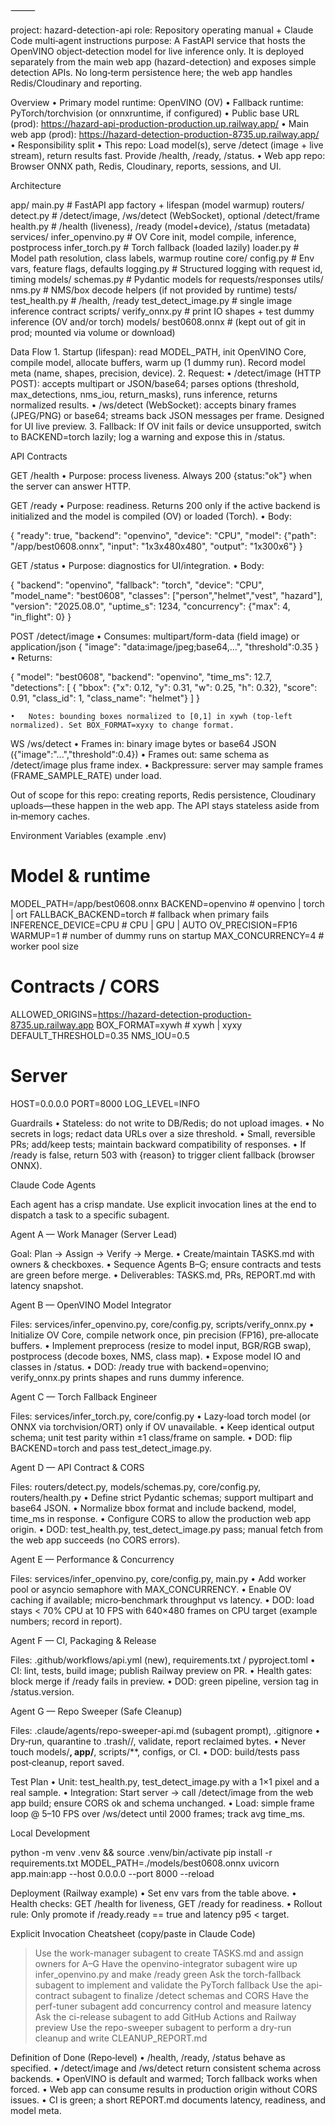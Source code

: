 
⸻

project: hazard-detection-api
role: Repository operating manual + Claude Code multi‑agent instructions
purpose: A FastAPI service that hosts the OpenVINO object‑detection model for live inference only. It is deployed separately from the main web app (hazard-detection) and exposes simple detection APIs. No long‑term persistence here; the web app handles Redis/Cloudinary and reporting.

Overview
	•	Primary model runtime: OpenVINO (OV)
	•	Fallback runtime: PyTorch/torchvision (or onnxruntime, if configured)
	•	Public base URL (prod): https://hazard-api-production-production.up.railway.app/
	•	Main web app (prod): https://hazard-detection-production-8735.up.railway.app/
	•	Responsibility split
	•	This repo: Load model(s), serve /detect (image + live stream), return results fast. Provide /health, /ready, /status.
	•	Web app repo: Browser ONNX path, Redis, Cloudinary, reports, sessions, and UI.

Architecture

app/
  main.py                # FastAPI app factory + lifespan (model warmup)
  routers/
    detect.py            # /detect/image, /ws/detect (WebSocket), optional /detect/frame
    health.py            # /health (liveness), /ready (model+device), /status (metadata)
  services/
    infer_openvino.py    # OV Core init, model compile, inference, postprocess
    infer_torch.py       # Torch fallback (loaded lazily)
    loader.py            # Model path resolution, class labels, warmup routine
  core/
    config.py            # Env vars, feature flags, defaults
    logging.py           # Structured logging with request id, timing
  models/
    schemas.py           # Pydantic models for requests/responses
  utils/
    nms.py               # NMS/box decode helpers (if not provided by runtime)
  tests/
    test_health.py       # /health, /ready
    test_detect_image.py # single image inference contract
scripts/
  verify_onnx.py         # print IO shapes + test dummy inference (OV and/or torch)
models/
  best0608.onnx          # (kept out of git in prod; mounted via volume or download)

Data Flow
	1.	Startup (lifespan): read MODEL_PATH, init OpenVINO Core, compile model, allocate buffers, warm up (1 dummy run). Record model meta (name, shapes, precision, device).
	2.	Request:
	•	/detect/image (HTTP POST): accepts multipart or JSON/base64; parses options (threshold, max_detections, nms_iou, return_masks), runs inference, returns normalized results.
	•	/ws/detect (WebSocket): accepts binary frames (JPEG/PNG) or base64; streams back JSON messages per frame. Designed for UI live preview.
	3.	Fallback: If OV init fails or device unsupported, switch to BACKEND=torch lazily; log a warning and expose this in /status.

API Contracts

GET /health
	•	Purpose: process liveness. Always 200 {status:"ok"} when the server can answer HTTP.

GET /ready
	•	Purpose: readiness. Returns 200 only if the active backend is initialized and the model is compiled (OV) or loaded (Torch).
	•	Body:

{
  "ready": true,
  "backend": "openvino",
  "device": "CPU",
  "model": {"path": "/app/best0608.onnx", "input": "1x3x480x480", "output": "1x300x6"}
}

GET /status
	•	Purpose: diagnostics for UI/integration.
	•	Body:

{
  "backend": "openvino",
  "fallback": "torch",
  "device": "CPU",
  "model_name": "best0608",
  "classes": ["person","helmet","vest", "hazard"],
  "version": "2025.08.0",
  "uptime_s": 1234,
  "concurrency": {"max": 4, "in_flight": 0}
}

POST /detect/image
	•	Consumes: multipart/form-data (field image) or application/json { "image": "data:image/jpeg;base64,...", "threshold":0.35 }
	•	Returns:

{
  "model": "best0608",
  "backend": "openvino",
  "time_ms": 12.7,
  "detections": [
    { "bbox": {"x": 0.12, "y": 0.31, "w": 0.25, "h": 0.32}, "score": 0.91, "class_id": 1, "class_name": "helmet"}
  ]
}

	•	Notes: bounding boxes normalized to [0,1] in xywh (top-left normalized). Set BOX_FORMAT=xyxy to change format.

WS /ws/detect
	•	Frames in: binary image bytes or base64 JSON ({"image":"...","threshold":0.4})
	•	Frames out: same schema as /detect/image plus frame index.
	•	Backpressure: server may sample frames (FRAME_SAMPLE_RATE) under load.

Out of scope for this repo: creating reports, Redis persistence, Cloudinary uploads—these happen in the web app. The API stays stateless aside from in‑memory caches.

Environment Variables (example .env)

# Model & runtime
MODEL_PATH=/app/best0608.onnx
BACKEND=openvino           # openvino | torch | ort
FALLBACK_BACKEND=torch     # fallback when primary fails
INFERENCE_DEVICE=CPU       # CPU | GPU | AUTO
OV_PRECISION=FP16
WARMUP=1                   # number of dummy runs on startup
MAX_CONCURRENCY=4          # worker pool size

# Contracts / CORS
ALLOWED_ORIGINS=https://hazard-detection-production-8735.up.railway.app
BOX_FORMAT=xywh            # xywh | xyxy
DEFAULT_THRESHOLD=0.35
NMS_IOU=0.5

# Server
HOST=0.0.0.0
PORT=8000
LOG_LEVEL=INFO

Guardrails
	•	Stateless: do not write to DB/Redis; do not upload images.
	•	No secrets in logs; redact data URLs over a size threshold.
	•	Small, reversible PRs; add/keep tests; maintain backward compatibility of responses.
	•	If /ready is false, return 503 with {reason} to trigger client fallback (browser ONNX).

Claude Code Agents

Each agent has a crisp mandate. Use explicit invocation lines at the end to dispatch a task to a specific subagent.

Agent A — Work Manager (Server Lead)

Goal: Plan → Assign → Verify → Merge.
	•	Create/maintain TASKS.md with owners & checkboxes.
	•	Sequence Agents B–G; ensure contracts and tests are green before merge.
	•	Deliverables: TASKS.md, PRs, REPORT.md with latency snapshot.

Agent B — OpenVINO Model Integrator

Files: services/infer_openvino.py, core/config.py, scripts/verify_onnx.py
	•	Initialize OV Core, compile network once, pin precision (FP16), pre‑allocate buffers.
	•	Implement preprocess (resize to model input, BGR/RGB swap), postprocess (decode boxes, NMS, class map).
	•	Expose model IO and classes in /status.
	•	DOD: /ready true with backend=openvino; verify_onnx.py prints shapes and runs dummy inference.

Agent C — Torch Fallback Engineer

Files: services/infer_torch.py, core/config.py
	•	Lazy‑load torch model (or ONNX via torchvision/ORT) only if OV unavailable.
	•	Keep identical output schema; unit test parity within ±1 class/frame on sample.
	•	DOD: flip BACKEND=torch and pass test_detect_image.py.

Agent D — API Contract & CORS

Files: routers/detect.py, models/schemas.py, core/config.py, routers/health.py
	•	Define strict Pydantic schemas; support multipart and base64 JSON.
	•	Normalize bbox format and include backend, model, time_ms in response.
	•	Configure CORS to allow the production web app origin.
	•	DOD: test_health.py, test_detect_image.py pass; manual fetch from the web app succeeds (no CORS errors).

Agent E — Performance & Concurrency

Files: services/infer_openvino.py, core/config.py, main.py
	•	Add worker pool or asyncio semaphore with MAX_CONCURRENCY.
	•	Enable OV caching if available; micro‑benchmark throughput vs latency.
	•	DOD: load stays < 70% CPU at 10 FPS with 640×480 frames on CPU target (example numbers; record in report).

Agent F — CI, Packaging & Release

Files: .github/workflows/api.yml (new), requirements.txt / pyproject.toml
	•	CI: lint, tests, build image; publish Railway preview on PR.
	•	Health gates: block merge if /ready fails in preview.
	•	DOD: green pipeline, version tag in /status.version.

Agent G — Repo Sweeper (Safe Cleanup)

Files: .claude/agents/repo-sweeper-api.md (subagent prompt), .gitignore
	•	Dry‑run, quarantine to .trash/<ts>/, validate, report reclaimed bytes.
	•	Never touch models/**, app/**, scripts/**, configs, or CI.
	•	DOD: build/tests pass post‑cleanup, report saved.

Test Plan
	•	Unit: test_health.py, test_detect_image.py with a 1×1 pixel and a real sample.
	•	Integration: Start server → call /detect/image from the web app build; ensure CORS ok and schema unchanged.
	•	Load: simple frame loop @ 5–10 FPS over /ws/detect until 2000 frames; track avg time_ms.

Local Development

python -m venv .venv && source .venv/bin/activate
pip install -r requirements.txt
MODEL_PATH=./models/best0608.onnx uvicorn app.main:app --host 0.0.0.0 --port 8000 --reload

Deployment (Railway example)
	•	Set env vars from the table above.
	•	Health checks: GET /health for liveness, GET /ready for readiness.
	•	Rollout rule: Only promote if /ready.ready == true and latency p95 < target.

Explicit Invocation Cheatsheet (copy/paste in Claude Code)

> Use the work-manager subagent to create TASKS.md and assign owners for A–G
> Have the openvino-integrator subagent wire up infer_openvino.py and make /ready green
> Ask the torch-fallback subagent to implement and validate the PyTorch fallback
> Use the api-contract subagent to finalize /detect schemas and CORS
> Have the perf-tuner subagent add concurrency control and measure latency
> Ask the ci-release subagent to add GitHub Actions and Railway preview
> Use the repo-sweeper subagent to perform a dry-run cleanup and write CLEANUP_REPORT.md

Definition of Done (Repo‑level)
	•	/health, /ready, /status behave as specified.
	•	/detect/image and /ws/detect return consistent schema across backends.
	•	OpenVINO is default and warmed; Torch fallback works when forced.
	•	Web app can consume results in production origin without CORS issues.
	•	CI is green; a short REPORT.md documents latency, readiness, and model meta.